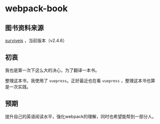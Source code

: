 # webpack-book

## 图书资料来源

[survivejs](https://github.com/survivejs/webpack-book) ，当前版本（v2.4.6）

## 初衷

我也是第一次下这么大的决心，为了翻译一本书。

整理这本书，我使用了 `vuepress`。正好最近也在看 `vuepress` ，整理这本书也算是一次实践。

## 预期

提升自己的英语阅读水平，强化webpack的理解，同时也希望能帮到一部分人。
